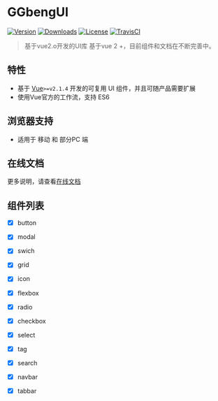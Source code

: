 # GGbengUI
[![Version](https://img.shields.io/npm/v/x-m-ui.svg)](https://www.npmjs.com/package/x-m-ui) [![Downloads](http://img.shields.io/npm/dm/x-m-ui.svg)](https://www.npmjs.com/package/x-m-ui) [![License](https://img.shields.io/npm/l/x-m-ui.svg?style=flat)](https://opensource.org/licenses/MIT) [![TravisCI](https://img.shields.io/badge/build-passing-brightgreen.svg)](https://travis-ci.org/XadillaX/x-m-ui) 
>基于vue2.o开发的UI库
>基于vue 2 +，目前组件和文档在不断完善中。

## 特性

- 基于 [Vue](http://vuejs.org/)`>=v2.1.4` 开发的可复用 UI 组件，并且可随产品需要扩展
- 使用Vue官方的工作流，支持 ES6

## 浏览器支持

- 适用于 移动 和 部分PC 端

## 在线文档
更多说明，请查看[在线文档](https://ggbeng1.github.io/GGbengUI/)

## 组件列表
- [x] button
- [x] modal
- [x] swich
- [x] grid
- [x] icon
- [x] flexbox
- [x] radio
- [x] checkbox
- [x] select
- [x] tag
- [x] search
- [x] navbar
- [x] tabbar



